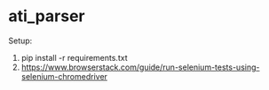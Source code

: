# ati_parser
Setup:
1. pip install -r requirements.txt
2. https://www.browserstack.com/guide/run-selenium-tests-using-selenium-chromedriver
